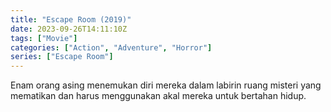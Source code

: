```yaml
---
title: "Escape Room (2019)"
date: 2023-09-26T14:11:10Z
tags: ["Movie"]
categories: ["Action", "Adventure", "Horror"]
series: ["Escape Room"]
---
```


Enam orang asing menemukan diri mereka dalam labirin ruang misteri yang mematikan dan harus menggunakan akal mereka untuk bertahan hidup.

  <mux-player stream-type="on-demand"
  src="https://kp3d-my.sharepoint.com/personal/ryoo_kp3d_onmicrosoft_com/_layouts/15/download.aspx?share=EVgBwwkSRi1PjzhUthZf6pABrJQdMbK7xD48gks2eBXIiw" metadata-video-title="Escape Room (2019)" prefer-playback="mse" controls>
  </mux-player>
  
  
  <script src="https://cdn.jsdelivr.net/npm/@mux/mux-player"></script>
  
   <script id="q7AQ01sjTZa3sQsDQovMY7FsxlZCQc35ywZ737Z6TARw" type="application/ld+json">
 {
  "@context": "https://schema.org/",
  "@type": "VideoObject",
  "name": "Escape Room (2019)",
  "contentUrl": "https://stream.mux.com/q7AQ01sjTZa3sQsDQovMY7FsxlZCQc35ywZ737Z6TARw.m3u8",
  "thumbnailUrl": "https://www.themoviedb.org/t/p/original/nhFEZLI154uWZkgS1sx2nexMpV3.jpg?width=314&fit_mode=preserve&time=25",
  "uploadDate": "2023-09-26T14:11:10Z",
}

</script>